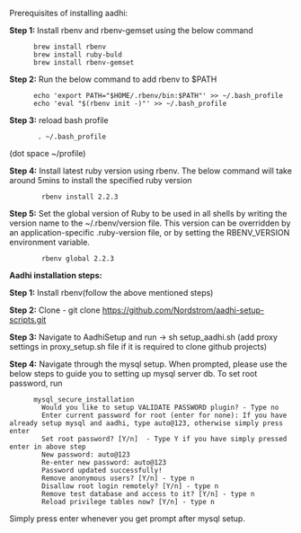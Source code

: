Prerequisites of installing aadhi:
          
__Step 1:__ Install rbenv and rbenv-gemset using the below command

          brew install rbenv
          brew install ruby-buld
          brew install rbenv-gemset
           
__Step 2:__ Run the below command to add rbenv to $PATH

          echo 'export PATH="$HOME/.rbenv/bin:$PATH"' >> ~/.bash_profile
          echo 'eval "$(rbenv init -)"' >> ~/.bash_profile
          
__Step 3:__ reload bash profile

           . ~/.bash_profile 
           
(dot space ~/profile)

__Step 4:__ Install latest ruby version using rbenv. The below command will take around 5mins to install the specified ruby version

            rbenv install 2.2.3
            
__Step 5:__ Set the global version of Ruby to be used in all shells by writing the version name to the ~/.rbenv/version file. This version can be overridden by an application-specific .ruby-version file, or by setting the RBENV_VERSION environment variable.

            rbenv global 2.2.3


 __Aadhi installation steps:__
 
__Step 1:__ Install rbenv(follow the above mentioned steps)

__Step 2:__ Clone - git clone https://github.com/Nordstrom/aadhi-setup-scripts.git

__Step 3:__ Navigate to AadhiSetup and run -> sh setup_aadhi.sh (add proxy settings in proxy_setup.sh file if it is required to clone github projects)

__Step 4:__ Navigate through the mysql setup.
When prompted, please use the below steps to guide you to setting up mysql server db. 
To set root password, run

          mysql_secure_installation
            Would you like to setup VALIDATE PASSWORD plugin? - Type no
            Enter current password for root (enter for none): If you have already setup mysql and aadhi, type auto@123, otherwise simply press enter
            Set root password? [Y/n]  - Type Y if you have simply pressed enter in above step
            New password: auto@123
            Re-enter new password: auto@123
            Password updated successfully!
            Remove anonymous users? [Y/n] - type n
            Disallow root login remotely? [Y/n] - type n
            Remove test database and access to it? [Y/n] - type n
            Reload privilege tables now? [Y/n] - type n
 
Simply press enter whenever you get prompt after mysql setup. 
